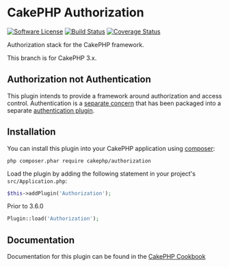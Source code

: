# CakePHP Authorization

[![Software License](https://img.shields.io/badge/license-MIT-brightgreen.svg?style=flat-square)](LICENSE.txt)
[![Build Status](https://img.shields.io/travis/cakephp/authorization/master.svg?style=flat-square)](https://travis-ci.org/cakephp/authorization)
[![Coverage Status](https://img.shields.io/codecov/c/github/cakephp/authorization.svg?style=flat-square)](https://codecov.io/github/cakephp/authorization)

Authorization stack for the CakePHP framework.

This branch is for CakePHP 3.x.

## Authorization not Authentication

This plugin intends to provide a framework around authorization and access
control. Authentication is a [separate 
concern](https://en.wikipedia.org/wiki/Separation_of_concerns) that has been
packaged into a separate [authentication plugin](https://github.com/cakephp/authentication).

## Installation

You can install this plugin into your CakePHP application using 
[composer](https://getcomposer.org):

```
php composer.phar require cakephp/authorization
```

Load the plugin by adding the following statement in your project's
`src/Application.php`:
```php
$this->addPlugin('Authorization');
```
Prior to 3.6.0
```php
Plugin::load('Authorization');
```

## Documentation

Documentation for this plugin can be found in the [CakePHP
Cookbook](https://book.cakephp.org/authorization/1.1/en/)
